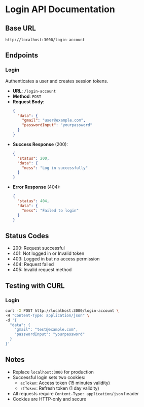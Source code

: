 # Login API Documentation

## Base URL
```
http://localhost:3000/login-account
```

## Endpoints

### Login
Authenticates a user and creates session tokens.

- **URL**: `/login-account`
- **Method**: `POST`
- **Request Body**:
  ```json
  {
    "data": {
      "gmail": "user@example.com",
      "passwordInput": "yourpassword"
    }
  }
  ```
- **Success Response** (200):
  ```json
  {
    "status": 200,
    "data": {
      "mess": "Log in successfully"
    }
  }
  ```
- **Error Response** (404):
  ```json
  {
    "status": 404,
    "data": {
      "mess": "Failed to login"
    }
  }
  ```

## Status Codes
- 200: Request successful
- 401: Not logged in or Invalid token
- 403: Logged in but no access permission
- 404: Request failed
- 405: Invalid request method

## Testing with CURL

### Login
```bash
curl -X POST http://localhost:3000/login-account \
-H "Content-Type: application/json" \
-d '{
  "data": {
    "gmail": "test@example.com",
    "passwordInput": "yourpassword"
  }
}'
```

## Notes
- Replace `localhost:3000` for production
- Successful login sets two cookies:
  - `acToken`: Access token (15 minutes validity)
  - `rfToken`: Refresh token (1 day validity)
- All requests require `Content-Type: application/json` header
- Cookies are HTTP-only and secure 